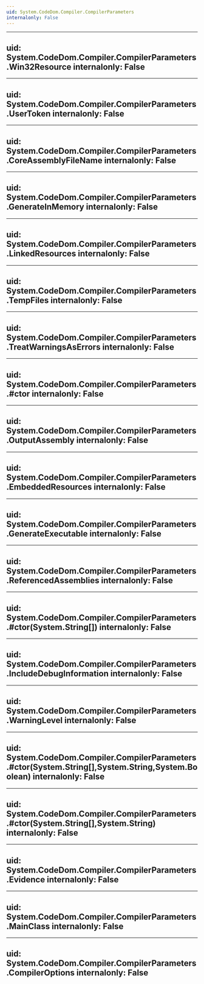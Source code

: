 ```yaml
---
uid: System.CodeDom.Compiler.CompilerParameters
internalonly: False
---
```


---
uid: System.CodeDom.Compiler.CompilerParameters.Win32Resource
internalonly: False
---

---
uid: System.CodeDom.Compiler.CompilerParameters.UserToken
internalonly: False
---

---
uid: System.CodeDom.Compiler.CompilerParameters.CoreAssemblyFileName
internalonly: False
---

---
uid: System.CodeDom.Compiler.CompilerParameters.GenerateInMemory
internalonly: False
---

---
uid: System.CodeDom.Compiler.CompilerParameters.LinkedResources
internalonly: False
---

---
uid: System.CodeDom.Compiler.CompilerParameters.TempFiles
internalonly: False
---

---
uid: System.CodeDom.Compiler.CompilerParameters.TreatWarningsAsErrors
internalonly: False
---

---
uid: System.CodeDom.Compiler.CompilerParameters.#ctor
internalonly: False
---

---
uid: System.CodeDom.Compiler.CompilerParameters.OutputAssembly
internalonly: False
---

---
uid: System.CodeDom.Compiler.CompilerParameters.EmbeddedResources
internalonly: False
---

---
uid: System.CodeDom.Compiler.CompilerParameters.GenerateExecutable
internalonly: False
---

---
uid: System.CodeDom.Compiler.CompilerParameters.ReferencedAssemblies
internalonly: False
---

---
uid: System.CodeDom.Compiler.CompilerParameters.#ctor(System.String[])
internalonly: False
---

---
uid: System.CodeDom.Compiler.CompilerParameters.IncludeDebugInformation
internalonly: False
---

---
uid: System.CodeDom.Compiler.CompilerParameters.WarningLevel
internalonly: False
---

---
uid: System.CodeDom.Compiler.CompilerParameters.#ctor(System.String[],System.String,System.Boolean)
internalonly: False
---

---
uid: System.CodeDom.Compiler.CompilerParameters.#ctor(System.String[],System.String)
internalonly: False
---

---
uid: System.CodeDom.Compiler.CompilerParameters.Evidence
internalonly: False
---

---
uid: System.CodeDom.Compiler.CompilerParameters.MainClass
internalonly: False
---

---
uid: System.CodeDom.Compiler.CompilerParameters.CompilerOptions
internalonly: False
---
